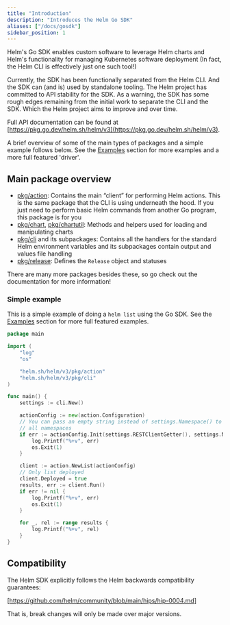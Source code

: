 ```yaml
---
title: "Introduction"
description: "Introduces the Helm Go SDK"
aliases: ["/docs/gosdk"]
sidebar_position: 1
---
```

Helm's Go SDK enables custom software to leverage Helm charts and Helm's functionality for managing Kubernetes software deployment
(In fact, the Helm CLI is effectively just one such tool!)

Currently, the SDK has been functionally separated from the Helm CLI.
And the SDK can (and is) used by standalone tooling.
The Helm project has committed to API stability for the SDK.
As a warning, the SDK has some rough edges remaining from the initial work to separate the CLI and the SDK. Which the Helm project aims to improve and over time.

Full API documentation can be found at [https://pkg.go.dev/helm.sh/helm/v3](https://pkg.go.dev/helm.sh/helm/v3).

A brief overview of some of the main types of packages and a simple example follows below.
See the [Examples](./examples.md) section for more examples and a more full featured 'driver'.

## Main package overview

- [pkg/action](https://pkg.go.dev/helm.sh/helm/v3/pkg/action):
  Contains the main “client” for performing Helm actions.
  This is the same package that the CLI is using underneath the hood.
  If you just need to perform basic Helm commands from another Go program, this package is for you
- [pkg/chart](https://pkg.go.dev/helm.sh/helm/v3/pkg/chart), [pkg/chartutil](https://pkg.go.dev/helm.sh/helm/v3/pkg/chartutil):
  Methods and helpers used for loading and manipulating charts
- [pkg/cli](https://pkg.go.dev/helm.sh/helm/v3/pkg/cli) and its subpackages:
  Contains all the handlers for the standard Helm environment variables and its subpackages contain output and values file handling
- [pkg/release](https://pkg.go.dev/helm.sh/helm/v3/pkg/release):
  Defines the `Release` object and statuses

There are many more packages besides these, so go check out the documentation for more information!

### Simple example
This is a simple example of doing a `helm list` using the Go SDK.
See the [Examples](./examples.md) section for more full featured examples.

```go
package main

import (
    "log"
    "os"

    "helm.sh/helm/v3/pkg/action"
    "helm.sh/helm/v3/pkg/cli"
)

func main() {
    settings := cli.New()

    actionConfig := new(action.Configuration)
    // You can pass an empty string instead of settings.Namespace() to list
    // all namespaces
    if err := actionConfig.Init(settings.RESTClientGetter(), settings.Namespace(), os.Getenv("HELM_DRIVER"), log.Printf); err != nil {
        log.Printf("%+v", err)
        os.Exit(1)
    }

    client := action.NewList(actionConfig)
    // Only list deployed
    client.Deployed = true
    results, err := client.Run()
    if err != nil {
        log.Printf("%+v", err)
        os.Exit(1)
    }

    for _, rel := range results {
        log.Printf("%+v", rel)
    }
}

```


## Compatibility

The Helm SDK explicitly follows the Helm backwards compatibility guarantees:

[https://github.com/helm/community/blob/main/hips/hip-0004.md]

That is, break changes will only be made over major versions.
